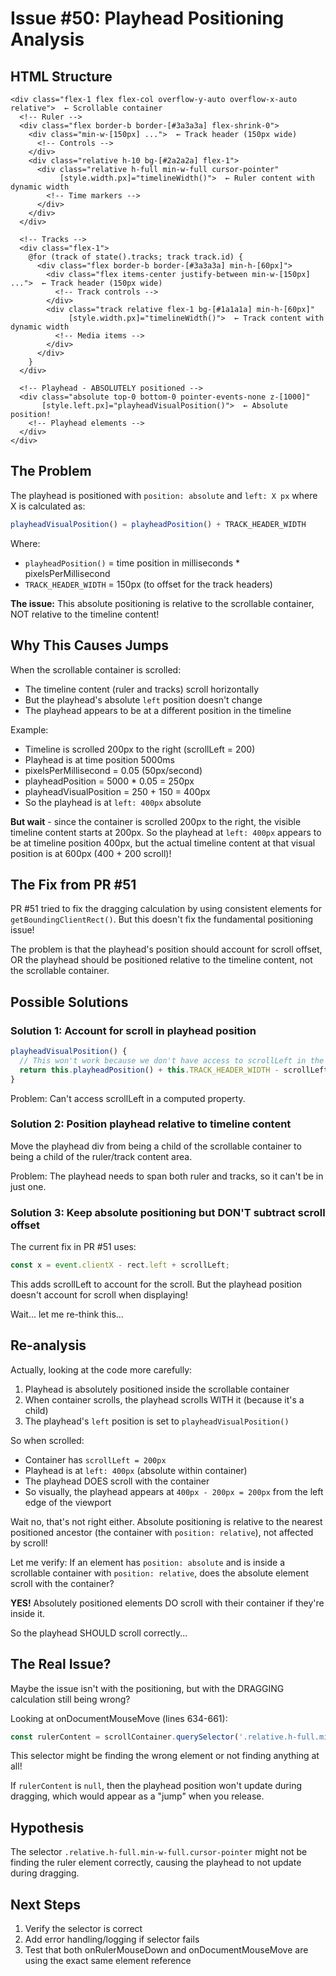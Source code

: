 # Issue #50: Playhead Positioning Analysis

## HTML Structure

```
<div class="flex-1 flex flex-col overflow-y-auto overflow-x-auto relative">  ← Scrollable container
  <!-- Ruler -->
  <div class="flex border-b border-[#3a3a3a] flex-shrink-0">
    <div class="min-w-[150px] ...">  ← Track header (150px wide)
      <!-- Controls -->
    </div>
    <div class="relative h-10 bg-[#2a2a2a] flex-1">
      <div class="relative h-full min-w-full cursor-pointer"
           [style.width.px]="timelineWidth()">  ← Ruler content with dynamic width
        <!-- Time markers -->
      </div>
    </div>
  </div>

  <!-- Tracks -->
  <div class="flex-1">
    @for (track of state().tracks; track track.id) {
      <div class="flex border-b border-[#3a3a3a] min-h-[60px]">
        <div class="flex items-center justify-between min-w-[150px] ...">  ← Track header (150px wide)
          <!-- Track controls -->
        </div>
        <div class="track relative flex-1 bg-[#1a1a1a] min-h-[60px]"
             [style.width.px]="timelineWidth()">  ← Track content with dynamic width
          <!-- Media items -->
        </div>
      </div>
    }
  </div>

  <!-- Playhead - ABSOLUTELY positioned -->
  <div class="absolute top-0 bottom-0 pointer-events-none z-[1000]"
       [style.left.px]="playheadVisualPosition()">  ← Absolute position!
    <!-- Playhead elements -->
  </div>
</div>
```

## The Problem

The playhead is positioned with `position: absolute` and `left: X px` where X is calculated as:
```typescript
playheadVisualPosition() = playheadPosition() + TRACK_HEADER_WIDTH
```

Where:
- `playheadPosition()` = time position in milliseconds * pixelsPerMillisecond
- `TRACK_HEADER_WIDTH` = 150px (to offset for the track headers)

**The issue:** This absolute positioning is relative to the scrollable container, NOT relative to the timeline content!

## Why This Causes Jumps

When the scrollable container is scrolled:
- The timeline content (ruler and tracks) scroll horizontally
- But the playhead's absolute `left` position doesn't change
- The playhead appears to be at a different position in the timeline

Example:
- Timeline is scrolled 200px to the right (scrollLeft = 200)
- Playhead is at time position 5000ms
- pixelsPerMillisecond = 0.05 (50px/second)
- playheadPosition = 5000 * 0.05 = 250px
- playheadVisualPosition = 250 + 150 = 400px
- So the playhead is at `left: 400px` absolute

**But wait** - since the container is scrolled 200px to the right, the visible timeline content starts at 200px. So the playhead at `left: 400px` appears to be at timeline position 400px, but the actual timeline content at that visual position is at 600px (400 + 200 scroll)!

## The Fix from PR #51

PR #51 tried to fix the dragging calculation by using consistent elements for `getBoundingClientRect()`. But this doesn't fix the fundamental positioning issue!

The problem is that the playhead's position should account for scroll offset, OR the playhead should be positioned relative to the timeline content, not the scrollable container.

## Possible Solutions

### Solution 1: Account for scroll in playhead position
```typescript
playheadVisualPosition() {
  // This won't work because we don't have access to scrollLeft in the computed
  return this.playheadPosition() + this.TRACK_HEADER_WIDTH - scrollLeft;
}
```
Problem: Can't access scrollLeft in a computed property.

### Solution 2: Position playhead relative to timeline content
Move the playhead div from being a child of the scrollable container to being a child of the ruler/track content area.

Problem: The playhead needs to span both ruler and tracks, so it can't be in just one.

### Solution 3: Keep absolute positioning but DON'T subtract scroll offset
The current fix in PR #51 uses:
```typescript
const x = event.clientX - rect.left + scrollLeft;
```

This adds scrollLeft to account for the scroll. But the playhead position doesn't account for scroll when displaying!

Wait... let me re-think this...

## Re-analysis

Actually, looking at the code more carefully:

1. Playhead is absolutely positioned inside the scrollable container
2. When container scrolls, the playhead scrolls WITH it (because it's a child)
3. The playhead's `left` position is set to `playheadVisualPosition()`

So when scrolled:
- Container has `scrollLeft = 200px`
- Playhead is at `left: 400px` (absolute within container)
- The playhead DOES scroll with the container
- So visually, the playhead appears at `400px - 200px = 200px` from the left edge of the viewport

Wait no, that's not right either. Absolute positioning is relative to the nearest positioned ancestor (the container with `position: relative`), not affected by scroll!

Let me verify: If an element has `position: absolute` and is inside a scrollable container with `position: relative`, does the absolute element scroll with the container?

**YES!** Absolutely positioned elements DO scroll with their container if they're inside it.

So the playhead SHOULD scroll correctly...

## The Real Issue?

Maybe the issue isn't with the positioning, but with the DRAGGING calculation still being wrong?

Looking at onDocumentMouseMove (lines 634-661):
```typescript
const rulerContent = scrollContainer.querySelector('.relative.h-full.min-w-full.cursor-pointer') as HTMLElement;
```

This selector might be finding the wrong element or not finding anything at all!

If `rulerContent` is `null`, then the playhead position won't update during dragging, which would appear as a "jump" when you release.

## Hypothesis

The selector `.relative.h-full.min-w-full.cursor-pointer` might not be finding the ruler element correctly, causing the playhead to not update during dragging.

## Next Steps

1. Verify the selector is correct
2. Add error handling/logging if selector fails
3. Test that both onRulerMouseDown and onDocumentMouseMove are using the exact same element reference
